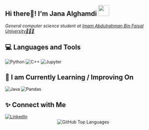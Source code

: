<h2 align="left">Hi there👋! I'm Jana Alghamdi  <img src="https://media.giphy.com/media/5WILqPq29TyIkVCSej/giphy.gif" width="35"> </h2> 
<p><em>General computer science student at <a href="https://www.iau.edu.sa/en" target="_blank">Imam Abdulrahman Bin Faisal University👩🏻‍💻</a></em></p>

<h2 align="left">💻 Languages and Tools</h2>
<div align="left">
    <img src="https://img.shields.io/badge/python-3670A0?style=for-the-badge&logo=python&logoColor=ffdd54" alt="Python">
    <img src="https://img.shields.io/badge/c++-%2300599C.svg?style=for-the-badge&logo=c%2B%2B&logoColor=white" alt="C++">
    <img src="https://img.shields.io/badge/Jupyter-%23F37626.svg?style=for-the-badge&logo=Jupyter&logoColor=white" alt="Jupyter">
</div>

<h2 align="left">📖 I am Currently Learning / Improving On</h2> 
<div align="left">
    <img src="https://img.shields.io/badge/Java-%23ED8B00.svg?style=for-the-badge&logo=java&logoColor=white" alt="Java">
    <img src="https://img.shields.io/badge/Pandas-%23150458.svg?style=for-the-badge&logo=pandas&logoColor=white" alt="Pandas">
</div>

<h2 align="left">✨ Connect with Me</h2> 
<div align="left">
    <a href="https://linkedin.com/in/jana-alghamdi-b68094259" target="_blank">
        <img src="https://img.shields.io/badge/LinkedIn-%230077B5.svg?style=for-the-badge&logo=linkedin&logoColor=white" alt="LinkedIn">
    </a>
</div>

   
</div>

<div align="center">
    <img src="https://github-readme-stats.vercel.app/api/top-langs/?username=Janaalgh&theme=tokyonight&hide_border=false&include_all_commits=true&count_private=true&layout=compact" alt="GitHub Top Languages">
</div>








